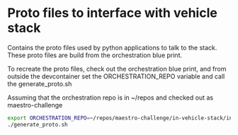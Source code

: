 # Proto files to interface with vehicle stack

Contains the proto files used by python applications to talk to the stack.
These proto files are build from the orchestration blue print.

To recreate the proto files, check out the orchestration blue print, and from outside the devcontainer
set the ORCHESTRATION_REPO variable and call the generate_proto.sh

Assuming that the orchestration repo is in ~/repos and checked out as maestro-challenge

```bash
export ORCHESTRATION_REPO=~/repos/maestro-challenge/in-vehicle-stack/interfaces
./generate_proto.sh
```

